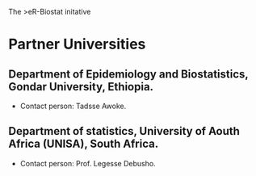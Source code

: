 The >eR-Biostat initative
# Partner Universities
## Department of Epidemiology and Biostatistics, Gondar University, Ethiopia.
* Contact person: Tadsse Awoke.
## Department of statistics, University of Aouth Africa (UNISA), South Africa.
* Contact person: Prof. Legesse Debusho.
